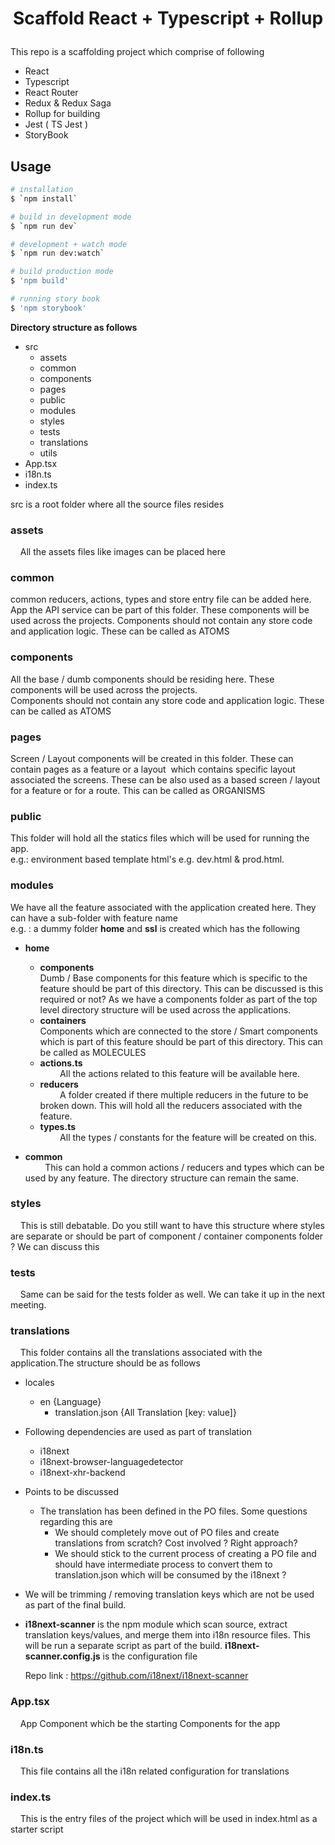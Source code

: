 

# <p align="center">Scaffold React + Typescript + Rollup</p>

This repo is a scaffolding project which comprise of following


- React
- Typescript
- React Router
- Redux & Redux Saga
- Rollup for building
- Jest ( TS Jest )
- StoryBook

## Usage

```zsh
# installation
$ `npm install`

# build in development mode
$ `npm run dev`

# development + watch mode
$ `npm run dev:watch`

# build production mode
$ 'npm build'

# running story book
$ 'npm storybook'

```
**Directory structure as follows** <br>
- src <br>
    - assets <br>
    - common <br>
    - components <br>
    - pages <br>
    - public <br>
    - modules <br>
    - styles <br>
    - tests <br>
    - translations <br>
    - utils <br>
- App.tsx <br>
- i18n.ts <br>
- index.ts <br>

src is a root folder where all the source files resides <br>

### **assets**
    All the assets files like images can be placed here<br>

### **common**
common reducers, actions, types and store entry file can be added here. App the API service can be part of this folder. These components will be used across the projects. Components should not contain any store code and application logic. These can be called as ATOMS <br>

### **components**
All the base / dumb components should be residing here. These components will be used across the projects. <br>
Components should not contain any store code and application logic. These can be called as ATOMS <br>

### **pages**
Screen / Layout components will be created in this folder. These can contain pages as a feature or a layout 
which contains specific layout associated the screens. These can be also used as a based screen / layout for a feature
or for a route. This can be called as ORGANISMS

### **public** 
This folder will hold all the statics files which will be used for running the app.<br>
e.g.: environment based template html's e.g. dev.html & prod.html. <br>

### **modules**
We have all the feature associated with the application created here. They can have a sub-folder with feature name <br>
e.g. : a dummy folder **home** and **ssl** is created which has the following <br>
- **home** <br>
    - **components** <br>
        Dumb / Base components for this feature which is specific to the feature should be part of this directory. 
        This can be discussed is this required or not? As we have a components folder as part of the top 
        level directory structure will be used across the applications.
    - **containers** <br>
        Components which are connected to the store / Smart components which is part of this feature should be part of this directory. This can be called as MOLECULES
    - **actions.ts** <br>
        All the actions related to this feature will be available here.
    - **reducers** <br>
        A folder created if there multiple reducers in the future to be broken down. This will hold all the reducers associated with the feature.
    - **types.ts** <br>
        All the types / constants for the feature will be created on this. <br>

- **common** <br>
        This can hold a common actions / reducers and types which can be used by any feature. The directory structure can remain the same.

### **styles** <br>
    This is still debatable. Do you still want to have this structure where styles are separate or should be part of component / container components folder ? We can discuss this <br>

### **tests** <br>
    Same can be said for the tests folder as well. We can take it up in the next meeting.

### **translations** <br>
    This folder contains all the translations associated with the application.The structure should be as follows
- locales
    - en {Language}
        - translation.json {All Translation [key: value]}

- Following dependencies are used as part of translation <br>
    - i18next
    - i18next-browser-languagedetector
    - i18next-xhr-backend <br>
- Points to be discussed <br>
    - The translation has been defined in the PO files. Some questions regarding this are
        - We should completely move out of PO files and create translations from scratch? Cost involved ? Right approach?
        - We should stick to the current process of creating a PO file and should have intermediate process to convert them to translation.json which will be consumed by the i18next ?

- We will be trimming / removing translation keys which are not be used as part of the final build.
- **i18next-scanner** is the npm module which scan source, extract translation keys/values, and merge them into i18n resource files. 
This will be run a separate script as part of the build. **i18next-scanner.config.js** is the configuration file

    Repo link : https://github.com/i18next/i18next-scanner <br>


### App.tsx <br>
    App Component which be the starting Components for the app <br>
 
### <b>i18n.ts</b> <br>
    This file contains all the i18n related configuration for translations <br>

### index.ts <br>
    This is the entry files of the project which will be used in index.html as a starter script <br>


